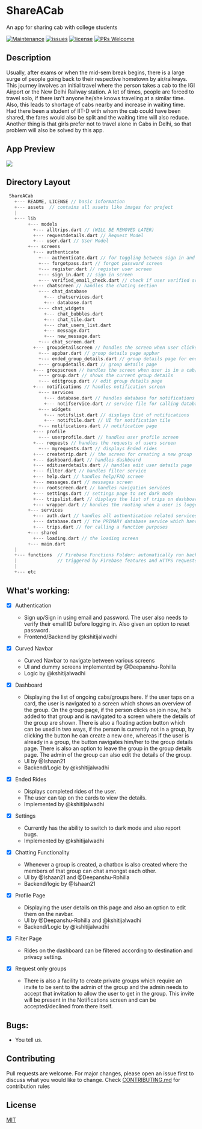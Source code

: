 # ShareACab

An app for sharing cab with college students

[![Maintenance](https://img.shields.io/badge/Maintained%3F-yes-green.svg)](https://github.com/devclub-iitd/ShareACab/graphs/commit-activity)
[![issues](https://img.shields.io/github/issues/devclub-iitd/ShareACab)](https://github.com/devclub-iitd/ShareACab/issues)
[![license](https://img.shields.io/github/license/devclub-iitd/ShareACab)](https://github.com/devclub-iitd/ShareACab)
[![PRs Welcome](https://img.shields.io/badge/PRs-welcome-green.svg)](#)

## Description

Usually, after exams or when the mid-sem break begins, there is a large surge of people going back to their respective hometown by air/railways. This journey involves an initial travel where the person takes a cab to the IGI Airport or the New Delhi Railway station. A lot of times, people are forced to travel solo, if there isn't anyone he/she knows traveling at a similar time. Also, this leads to shortage of cabs nearby and increase in waiting time. Had there been a student of IIT-D with whom the cab could have been shared, the fares would also be split and the waiting time will also reduce. Another thing is that girls prefer not to travel alone in Cabs in Delhi, so that problem will also be solved by this app.

## App Preview
[![](http://img.youtube.com/vi/I7IDt_mG_W8/0.jpg)](http://www.youtube.com/watch?v=I7IDt_mG_W8 "App Preview Video")
## Directory Layout

```go
 ShareACab
   +--- README, LICENSE // basic information
   +--- assets  // contains all assets like images for project
   |
   +--- lib
        +--- models
          +--- alltrips.dart // (WILL BE REMOVED LATER)
          +--- requestdetails.dart // Request Model
          +--- user.dart // User Model
        +--- screens
          +--- authenticate
            +--- authenticate.dart // for toggling between sign in and register
            +--- forgotpass.dart // forgot password screen
            +--- register.dart // register user screen
            +--- sign_in.dart // sign in screen
            +--- verified_email_check.dart // check if user verified screen
          +--- chatscreen // handles the chating section
            +--- chat_database
              +--- chatservices.dart
              +--- database.dart
            +--- chat_widgets
              +--- chat_bubbles.dart
              +--- chat_tile.dart
              +--- chat_users_list.dart
              +--- message.dart
              +--- new_message.dart
            +--- chat_screen.dart
          +--- groupdetailscreen // handles the screen when user clicks on a card on dashboard
            +--- appbar.dart // group details page appbar
            +--- ended_group_details.dart // group details page for ended rides
            +--- groupdetails.dart // group details page
          +--- groupscreen // handles the screen when user is in a cab/group
            +--- group.dart // shows the current group details
            +--- editgroup.dart // edit group details page
          +--- notifications // handles notification screen
            +--- services
              +--- database.dart // handles database for notifications
              +--- notifservice.dart // service file for calling database functions relevant to notifications
            +--- widgets
              +--- notifslist.dart // displays list of notifications
              +--- notiftile.dart // UI for notification tile
            +--- notifications.dart // notification page
          +--- profile
            +--- userprofile.dart // handles user profile screen
          +--- requests // handles the requests of users screen
            +--- myrequests.dart // displays Ended rides
          +--- createtrip.dart // the screen for creating a new group
          +--- dashboard.dart // handles dashboard
          +--- edituserdetails.dart // handles edit user details page
          +--- filter.dart // handles filter service
          +--- help.dart // handles help/FAQ screen
          +--- messages.dart // messages screen
          +--- rootscreen.dart // handles navigation services
          +--- settings.dart // settings page to set dark mode
          +--- tripslist.dart // displays the list of trips on dashboard
          +--- wrapper.dart // handles the routing when a user is logged in
        +--- services
          +--- auth.dart // handles all authentication related services
          +--- database.dart // the PRIMARY database service which handles everything
          +--- trips.dart // for calling a function purposes
        +--- shared
          +--- loading.dart // the loading screen
        +--- main.dart
   |
   +--- functions  // Firebase Functions Folder: automatically run backend code in response to events
   |               // triggered by Firebase features and HTTPS requests
   |
   +--- etc
```

## What's working:

- [x] Authentication

  - Sign up/Sign in using email and password. The user also needs to verify their email ID before logging in. Also given an option to reset password.
  - Frontend/Backend by @kshitijalwadhi

- [x] Curved Navbar

  - Curved Navbar to navigate between various screens
  - UI and dummy screens implemented by @Deepanshu-Rohilla
  - Logic by @kshitijalwadhi

- [x] Dashboard

  - Displaying the list of ongoing cabs/groups here. If the user taps on a card, the user is navigated to a screen which shows an overview of the group. On the group page, if the person clicks on join now, he's added to that group and is navigated to a screen where the details of the group are shown. There is also a floating action button which can be used in two ways, if the person is currently not in a group, by clicking the button he can create a new one, whereas if the user is already in a group, the button navigates him/her to the group details page. There is also an option to leave the group in the group details page. The admin of the group can also edit the details of the group.
  - UI by @Ishaan21
  - Backend/Logic by @kshitijalwadhi

- [x] Ended Rides

  - Displays completed rides of the user.
  - The user can tap on the cards to view the details.
  - Implemented by @kshitijalwadhi

- [x] Settings

  - Currently has the ability to switch to dark mode and also report bugs.
  - Implemented by @kshitijalwadhi

- [x] Chatting Functionality

  - Whenever a group is created, a chatbox is also created where the members of that group can chat amongst each other.
  - UI by @Ishaan21 and @Deepanshu-Rohilla
  - Backend/logic by @Ishaan21

- [x] Profile Page

  - Displaying the user details on this page and also an option to edit them on the navbar.
  - UI by @Deepanshu-Rohilla and @kshitijalwadhi
  - Backend/Logic by @kshitijalwadhi

- [x] Filter Page

  - Rides on the dashboard can be filtered according to destination and privacy setting.

- [x] Request only groups

  - There is also a facility to create private groups which require an invite to be sent to the admin of the group and the admin needs to accept that invitation to allow the user to get in the group. This invite will be present in the Notifications screen and can be accepted/declined from there itself.


## Bugs:

- You tell us.

## Contributing

Pull requests are welcome. For major changes, please open an issue first to discuss what you would like to change.
Check [CONTRIBUTING.md](https://github.com/devclub-iitd/ShareACab/blob/master/CONTRIBUTING.md) for contribution rules

## License

[MIT](https://choosealicense.com/licenses/mit/)
